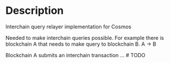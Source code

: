 # Description
Interchain query relayer implementation for Cosmos

Needed to make interchain queries possible.
For example there is blockchain A that needs to make query to blockchain B.
A -> B

Blockchain A submits an interchain transaction ... # TODO
